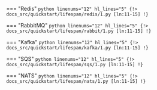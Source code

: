 === "Redis"
    ```python linenums="12" hl_lines="5"
    {!> docs_src/quickstart/lifespan/redis/1.py [ln:11-15] !}
    ```

=== "RabbitMQ"
    ```python linenums="12" hl_lines="5"
    {!> docs_src/quickstart/lifespan/rabbit/1.py [ln:11-15] !}
    ```

=== "Kafka"
    ```python linenums="12" hl_lines="5"
    {!> docs_src/quickstart/lifespan/kafka/1.py [ln:11-15] !}
    ```

=== "SQS"
    ```python linenums="12" hl_lines="5"
    {!> docs_src/quickstart/lifespan/sqs/1.py [ln:11-15] !}
    ```

=== "NATS"
    ```python linenums="12" hl_lines="5"
    {!> docs_src/quickstart/lifespan/nats/1.py [ln:11-15] !}
    ```
